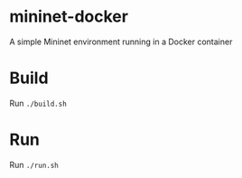 # mininet-docker
A simple Mininet environment running in a Docker container

# Build

Run `./build.sh`

# Run

Run `./run.sh`

